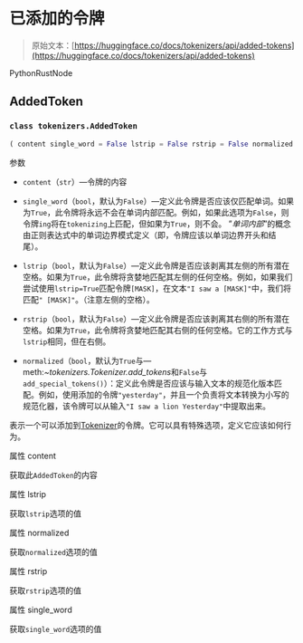 # 已添加的令牌

> 原始文本：[https://huggingface.co/docs/tokenizers/api/added-tokens](https://huggingface.co/docs/tokenizers/api/added-tokens)

PythonRustNode

## AddedToken

### `class tokenizers.AddedToken`

```py
( content single_word = False lstrip = False rstrip = False normalized = True )
```

参数

+   `content`（`str`）—令牌的内容

+   `single_word`（`bool`，默认为`False`）—定义此令牌是否应该仅匹配单词。如果为`True`，此令牌将永远不会在单词内部匹配。例如，如果此选项为`False`，则令牌`ing`将在`tokenizing`上匹配，但如果为`True`，则不会。 ”*单词内部*”的概念由正则表达式中的单词边界模式定义（即，令牌应该以单词边界开头和结尾）。

+   `lstrip`（`bool`，默认为`False`）—定义此令牌是否应该剥离其左侧的所有潜在空格。如果为`True`，此令牌将贪婪地匹配其左侧的任何空格。例如，如果我们尝试使用`lstrip=True`匹配令牌`[MASK]`，在文本`"I saw a [MASK]"`中，我们将匹配`" [MASK]"`。（注意左侧的空格）。

+   `rstrip`（`bool`，默认为`False`）—定义此令牌是否应该剥离其右侧的所有潜在空格。如果为`True`，此令牌将贪婪地匹配其右侧的任何空格。它的工作方式与`lstrip`相同，但在右侧。

+   `normalized`（`bool`，默认为`True`与—meth:*~tokenizers.Tokenizer.add_tokens*和`False`与`add_special_tokens()`）：定义此令牌是否应该与输入文本的规范化版本匹配。例如，使用添加的令牌`"yesterday"`，并且一个负责将文本转换为小写的规范化器，该令牌可以从输入`"I saw a lion Yesterday"`中提取出来。

表示一个可以添加到[Tokenizer](/docs/tokenizers/v0.13.4.rc2/en/api/tokenizer#tokenizers.Tokenizer)的令牌。它可以具有特殊选项，定义它应该如何行为。

属性 content

获取此`AddedToken`的内容

属性 lstrip

获取`lstrip`选项的值

属性 normalized

获取`normalized`选项的值

属性 rstrip

获取`rstrip`选项的值

属性 single_word

获取`single_word`选项的值
